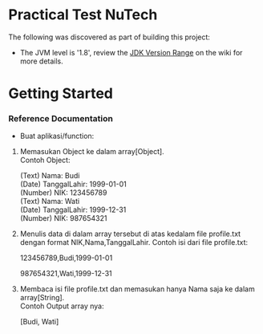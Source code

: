 # Practical Test NuTech

The following was discovered as part of building this project:

* The JVM level is '1.8', review
  the [JDK Version Range](https://github.com/spring-projects/spring-framework/wiki/Spring-Framework-Versions#jdk-version-range)
  on the wiki for more details.

# Getting Started

### Reference Documentation

* Buat aplikasi/function:
1. Memasukan Object ke dalam array[Object].\
   Contoh Object:

   (Text) Nama: Budi\
   (Date) TanggalLahir: 1999-01-01\
   (Number) NIK: 123456789\
   (Text) Nama: Wati\
   (Date) TanggalLahir: 1999-12-31\
   (Number) NIK: 987654321


2. Menulis data di dalam array tersebut di atas kedalam file profile.txt dengan format
   NIK,Nama,TanggalLahir.
   Contoh isi dari file profile.txt:

   123456789,Budi,1999-01-01

   987654321,Wati,1999-12-31
3. Membaca isi file profile.txt dan memasukan hanya Nama saja ke dalam array[String].\
   Contoh Output array nya:

   [Budi, Wati]

